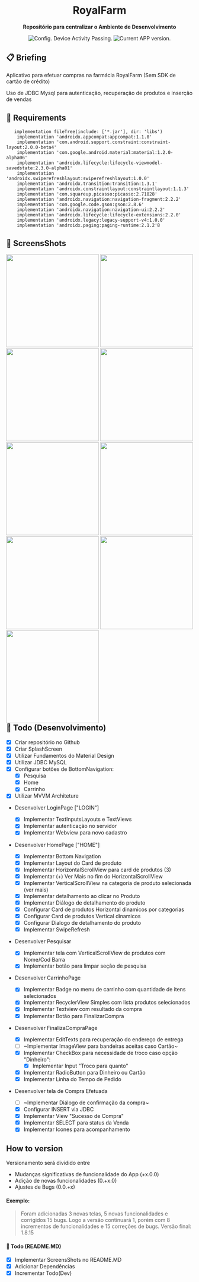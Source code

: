 <h1 align="center">
  RoyalFarm
</h1>

<p align="center">
  <strong>Repositório para centralizar o Ambiente de Desenvolvimento</strong>
  <p align="center">
    <img src="https://ci.appveyor.com/api/projects/status/g8d58ipi3auqdtrk/branch/master?svg=true" alt="Config. Device Activity Passing." />
<!--      <img src="https://ci.appveyor.com/api/projects/status/216h1g17b8ir009t?svg=true" alt="Config. Device Activity Crashing." /> -->
    <img src="https://img.shields.io/badge/version-17.9.1-blue.svg" alt="Current APP version." />  
  </p>
</p>

## 📋 Briefing

  Aplicativo para efetuar compras na farmácia RoyalFarm (Sem SDK de cartão de crédito)

  Uso de JDBC Mysql para autenticação, recuperação de produtos e inserção de vendas


## 📖 Requirements
```
   implementation fileTree(include: ['*.jar'], dir: 'libs')
    implementation 'androidx.appcompat:appcompat:1.1.0'
    implementation 'com.android.support.constraint:constraint-layout:2.0.0-beta4'
    implementation 'com.google.android.material:material:1.2.0-alpha06'
    implementation 'androidx.lifecycle:lifecycle-viewmodel-savedstate:2.3.0-alpha01'
    implementation 'androidx.swiperefreshlayout:swiperefreshlayout:1.0.0'
    implementation 'androidx.transition:transition:1.3.1'
    implementation 'androidx.constraintlayout:constraintlayout:1.1.3'
    implementation 'com.squareup.picasso:picasso:2.71828'
    implementation 'androidx.navigation:navigation-fragment:2.2.2'
    implementation 'com.google.code.gson:gson:2.8.6'
    implementation 'androidx.navigation:navigation-ui:2.2.2'
    implementation 'androidx.lifecycle:lifecycle-extensions:2.2.0'
    implementation 'androidx.legacy:legacy-support-v4:1.0.0'
    implementation 'androidx.paging:paging-runtime:2.1.2'8
```

## 🚀 ScreensShots
<div style="float: left">
  
  <img src="app/screenshots/screen4.png?raw=true" width="250"/> 
  <img src="app/screenshots/screen5.png?raw=true" width="250"/>
  <img src="app/screenshots/screen9.png?raw=true" width="250"/>
  <img src="app/screenshots/screen10.png?raw=true" width="250"/>
  <img src="app/screenshots/screen8.png?raw=true" width="250"/>
  <img src="app/screenshots/screen2.png?raw=true" width="250"/>
  <img src="app/screenshots/screen3.png?raw=true" width="250"/> 
  <img src="app/screenshots/screen6.png?raw=true" width="250"/> 
  <img src="app/screenshots/screen_last.png?raw=true" width="250"/>
</div>

## 👏 Todo (Desenvolvimento)

- [x] Criar repositório no Github
- [x] Criar SplashScreen
- [x] Utilizar Fundamentos do Material Design
- [x] Utilizar JDBC MySQL
- [x] Configurar botões de BottomNavigation:
  - [x] Pesquisa
  - [x] Home
  - [x] Carrinho
- [X] Utilizar MVVM Architeture 

* Desenvolver LoginPage ["LOGIN"]

  - [x] Implementar TextInputsLayouts e TextViews
  - [x] Implementar autenticação no servidor
  - [x] Implementar Webview para novo cadastro
  
* Desenvolver HomePage ["HOME"]

  -  [x] Implementar Bottom Navigation
  -  [x] Implementar Layout do Card de produto
  -  [x] Implementar HorizontalScrollView para card de produtos (3)
  -  [x] Implementar (+) Ver Mais no fim do HorizontalScrollView
  -  [x] Implementar VerticalScrollView na categoria de produto selecionada (ver mais)
  -  [x] Implementar detalhamento ao clicar no Produto
  -  [x] Implementar Diálogo de detalhamento do produto
  -  [x] Configurar Card de produtos Horizontal dinamicos por categorias
  -  [x] Configurar Card de produtos Vertical dinamicos
  -  [x] Configurar Dialogo de detalhamento do produto
  -  [x] Implementar SwipeRefresh
      
* Desenvolver Pesquisar
  - [x] Implementar tela com VerticalScrollView de produtos com Nome/Cod Barra 
  - [x] Implementar botão para limpar seção de pesquisa

* Desenvolver CarrinhoPage
  - [x] Implementar Badge no menu de carrinho com quantidade de itens selecionados 
  - [x] Implementar RecyclerView Simples com lista produtos selecionados
  - [x] Implementar Textview com resultado da compra
  - [x] Implementar Botão para FinalizarCompra
  
* Desenvolver FinalizaCompraPage
  - [x] Implementar EditTexts para recuperação do endereço de entrega 
  - [ ] ~Implementar ImageView para bandeiras aceitas caso Cartão~
  - [x] Implementar CheckBox para necessidade de troco caso opção "Dinheiro": 
    - [x] Implementar Input "Troco para quanto"
  - [x] Implementar RadioButton para Dinheiro ou Cartão
  - [x] Implementar Linha do Tempo de Pedido

* Desenvolver tela de Compra Efetuada
  - [ ] ~Implementar Diálogo de confirmação da compra~
  - [x] Configurar INSERT via JDBC
  - [x] Implementar View "Sucesso de Compra"
  - [x] Implementar SELECT para status da Venda
  - [x] Implementar Icones para acompanhamento
  
## How to version

Versionamento será dividido entre

- Mudanças significativas de funcionalidade do App (+x.0.0)
- Adição de novas funcionalidades (0.+x.0)
- Ajustes de Bugs (0.0.+x)

#### Exemplo:

> Foram adicionadas 3 novas telas, 5 novas funcionalidades e corrigidos 15 bugs. Logo a versão continuará 1, porém com 8 incrementos de funcionalidades e 15 correções de bugs. Versão final: 1.8.15

#### 👏 Todo (README.MD)

- [x] Implementar ScreensShots no README.MD
- [x] Adicionar Dependências
- [x] Incrementar Todo(Dev)
